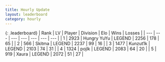 ```yaml
---
title: Hourly Update
layout: leaderboard
category: hourly
---
```


{: .leaderboard}
| Rank | LV | Player | Division | Elo | Wins | Losses |
| --- | --- | --- | --- | --- | --- | --- |
| <span data-change="0">1</span> | 2923 | <span title="ID: 164871">Hungry YuYu</span> | LEGEND | <span data-change="0">2256</span> | <span data-change="0">178</span> | <span data-change="0">65</span> |
| <span data-change="0">2</span> | 566 | <span title="ID: 402846">Skitma</span> | LEGEND | <span data-change="0">2237</span> | <span data-change="0">99</span> | <span data-change="0">16</span> |
| <span data-change="0">3</span> | 1477 | <span title="ID: 392407">Kunzut1k</span> | LEGEND | <span data-change="0">2103</span> | <span data-change="0">74</span> | <span data-change="0">31</span> |
| <span data-change="0">4</span> | 1324 | <span title="ID: 4783">pojlk</span> | LEGEND | <span data-change="-18">2083</span> | <span data-change="1">64</span> | <span data-change="2">20</span> |
| <span data-change="0">5</span> | 919 | <span title="ID: 200908">Xaura</span> | LEGEND | <span data-change="0">2072</span> | <span data-change="0">51</span> | <span data-change="0">27</span> |